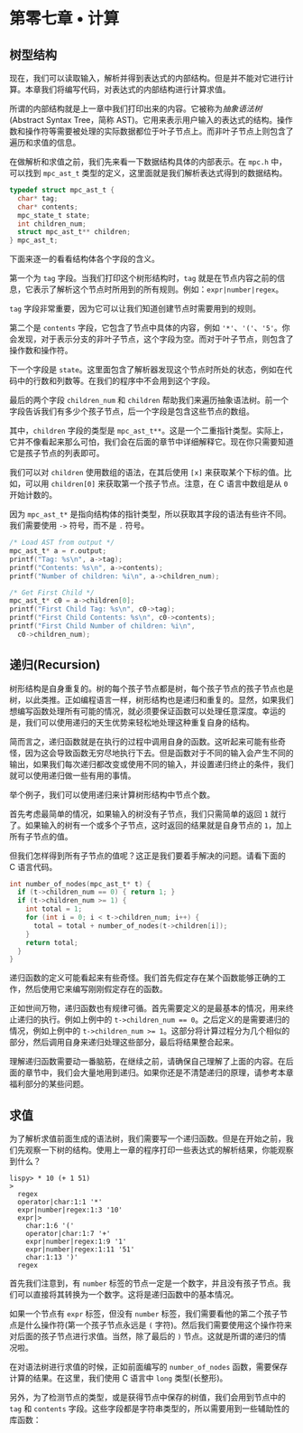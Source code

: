 # 第零七章 • 计算

## 树型结构

现在，我们可以读取输入，解析并得到表达式的内部结构。但是并不能对它进行计算。本章我们将编写代码，对表达式的内部结构进行计算求值。

所谓的内部结构就是上一章中我们打印出来的内容。它被称为*抽象语法树*(Abstract Syntax Tree，简称 AST)。它用来表示用户输入的表达式的结构。操作数和操作符等需要被处理的实际数据都位于叶子节点上。而非叶子节点上则包含了遍历和求值的信息。

在做解析和求值之前，我们先来看一下数据结构具体的内部表示。在 `mpc.h` 中，可以找到 `mpc_ast_t` 类型的定义，这里面就是我们解析表达式得到的数据结构。

```c
typedef struct mpc_ast_t {
  char* tag;
  char* contents;
  mpc_state_t state;
  int children_num;
  struct mpc_ast_t** children;
} mpc_ast_t;
```

下面来逐一的看看结构体各个字段的含义。

第一个为 `tag` 字段。当我们打印这个树形结构时，`tag` 就是在节点内容之前的信息，它表示了解析这个节点时所用到的所有规则。例如：`expr|number|regex`。

`tag` 字段非常重要，因为它可以让我们知道创建节点时需要用到的规则。

第二个是 `contents` 字段，它包含了节点中具体的内容，例如 `'*'`、`'('`、`'5'`。你会发现，对于表示分支的非叶子节点，这个字段为空。而对于叶子节点，则包含了操作数和操作符。

下一个字段是 `state`。这里面包含了解析器发现这个节点时所处的状态，例如在代码中的行数和列数等。在我们的程序中不会用到这个字段。

最后的两个字段 `children_num` 和 `children` 帮助我们来遍历抽象语法树。前一个字段告诉我们有多少个孩子节点，后一个字段是包含这些节点的数组。

其中，`children` 字段的类型是 `mpc_ast_t**`。这是一个二重指针类型。实际上，它并不像看起来那么可怕，我们会在后面的章节中详细解释它。现在你只需要知道它是孩子节点的列表即可。

我们可以对 `children` 使用数组的语法，在其后使用 `[x]` 来获取某个下标的值。比如，可以用 `children[0]` 来获取第一个孩子节点。注意，在 C 语言中数组是从 `0` 开始计数的。

因为 `mpc_ast_t*` 是指向结构体的指针类型，所以获取其字段的语法有些许不同。我们需要使用 `->` 符号，而不是 `.` 符号。

```c
/* Load AST from output */
mpc_ast_t* a = r.output;
printf("Tag: %s\n", a->tag);
printf("Contents: %s\n", a->contents);
printf("Number of children: %i\n", a->children_num);

/* Get First Child */
mpc_ast_t* c0 = a->children[0];
printf("First Child Tag: %s\n", c0->tag);
printf("First Child Contents: %s\n", c0->contents);
printf("First Child Number of children: %i\n",
  c0->children_num);
```

## 递归(Recursion)

树形结构是自身重复的。树的每个孩子节点都是树，每个孩子节点的孩子节点也是树，以此类推。正如编程语言一样，树形结构也是递归和重复的。显然，如果我们想编写函数处理所有可能的情况，就必须要保证函数可以处理任意深度。幸运的是，我们可以使用递归的天生优势来轻松地处理这种重复自身的结构。

简而言之，递归函数就是在执行的过程中调用自身的函数。这听起来可能有些奇怪，因为这会导致函数无穷尽地执行下去。但是函数对于不同的输入会产生不同的输出，如果我们每次递归都改变或使用不同的输入，并设置递归终止的条件，我们就可以使用递归做一些有用的事情。

举个例子，我们可以使用递归来计算树形结构中节点个数。

首先考虑最简单的情况，如果输入的树没有子节点，我们只需简单的返回 `1` 就行了。如果输入的树有一个或多个子节点，这时返回的结果就是自身节点的 `1`，加上所有子节点的值。

但我们怎样得到所有子节点的值呢？这正是我们要着手解决的问题。请看下面的 C 语言代码。

```c
int number_of_nodes(mpc_ast_t* t) {
  if (t->children_num == 0) { return 1; }
  if (t->children_num >= 1) {
    int total = 1;
    for (int i = 0; i < t->children_num; i++) {
      total = total + number_of_nodes(t->children[i]);
    }
    return total;
  }
}
```

递归函数的定义可能看起来有些奇怪。我们首先假定存在某个函数能够正确的工作，然后使用它来编写刚刚假定存在的函数。

正如世间万物，递归函数也有规律可循。首先需要定义的是最基本的情况，用来终止递归的执行。例如上例中的 `t->children_num == 0`。之后定义的是需要递归的情况，例如上例中的 `t->children_num >= 1`。这部分将计算过程分为几个相似的部分，然后调用自身来递归处理这些部分，最后将结果整合起来。

理解递归函数需要动一番脑筋，在继续之前，请确保自己理解了上面的内容。在后面的章节中，我们会大量地用到递归。如果你还是不清楚递归的原理，请参考本章福利部分的某些问题。

## 求值

为了解析求值前面生成的语法树，我们需要写一个递归函数。但是在开始之前，我们先观察一下树的结构。使用上一章的程序打印一些表达式的解析结果，你能观察到什么？

```
lispy> * 10 (+ 1 51)
>
  regex
  operator|char:1:1 '*'
  expr|number|regex:1:3 '10'
  expr|>
    char:1:6 '('
    operator|char:1:7 '+'
    expr|number|regex:1:9 '1'
    expr|number|regex:1:11 '51'
    char:1:13 ')'
  regex
```

首先我们注意到，有 `number` 标签的节点一定是一个数字，并且没有孩子节点。我们可以直接将其转换为一个数字。这将是递归函数中的基本情况。

如果一个节点有 `expr` 标签，但没有 `number` 标签，我们需要看他的第二个孩子节点是什么操作符(第一个孩子节点永远是 `(` 字符)。然后我们需要使用这个操作符来对后面的孩子节点进行求值。当然，除了最后的 `)` 节点。这就是所谓的递归的情况啦。

在对语法树进行求值的时候，正如前面编写的 `number_of_nodes` 函数，需要保存计算的结果。在这里，我们使用 C 语言中 `long` 类型(长整形)。

另外，为了检测节点的类型，或是获得节点中保存的树值，我们会用到节点中的 `tag` 和 `contents` 字段。这些字段都是字符串类型的，所以需要用到一些辅助性的库函数：

